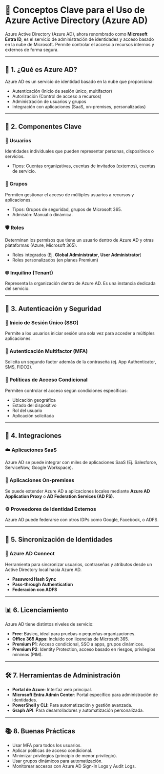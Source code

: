 # 🧠 Conceptos Clave para el Uso de Azure Active Directory (Azure AD)

Azure Active Directory (Azure AD), ahora renombrado como **Microsoft Entra ID**, es el servicio de administración de identidades y acceso basado en la nube de Microsoft. Permite controlar el acceso a recursos internos y externos de forma segura.

---

## 📌 1. ¿Qué es Azure AD?

Azure AD es un servicio de identidad basado en la nube que proporciona:

- Autenticación (Inicio de sesión único, multifactor)
- Autorización (Control de acceso a recursos)
- Administración de usuarios y grupos
- Integración con aplicaciones (SaaS, on-premises, personalizadas)

---

## 🧩 2. Componentes Clave

### 👤 Usuarios

Identidades individuales que pueden representar personas, dispositivos o servicios.

- Tipos: Cuentas organizativas, cuentas de invitados (externos), cuentas de servicio.

### 👥 Grupos

Permiten gestionar el acceso de múltiples usuarios a recursos y aplicaciones.

- Tipos: Grupos de seguridad, grupos de Microsoft 365.
- Admisión: Manual o dinámica.

### 🛡️ Roles

Determinan los permisos que tiene un usuario dentro de Azure AD y otras plataformas (Azure, Microsoft 365).

- Roles integrados (Ej. **Global Administrator**, **User Administrator**)
- Roles personalizados (en planes Premium)

### 🌐 Inquilino (Tenant)

Representa la organización dentro de Azure AD. Es una instancia dedicada del servicio.

---

## 🔐 3. Autenticación y Seguridad

### 🔑 Inicio de Sesión Único (SSO)

Permite a los usuarios iniciar sesión una sola vez para acceder a múltiples aplicaciones.

### 📲 Autenticación Multifactor (MFA)

Solicita un segundo factor además de la contraseña (ej. App Authenticator, SMS, FIDO2).

### 🧠 Políticas de Acceso Condicional

Permiten controlar el acceso según condiciones específicas:

- Ubicación geográfica
- Estado del dispositivo
- Rol del usuario
- Aplicación solicitada

---

## 🧬 4. Integraciones

### ☁️ Aplicaciones SaaS

Azure AD se puede integrar con miles de aplicaciones SaaS (Ej. Salesforce, ServiceNow, Google Workspace).

### 🏢 Aplicaciones On-premises

Se puede extender Azure AD a aplicaciones locales mediante **Azure AD Application Proxy** o **AD Federation Services (AD FS)**.

### ⚙️ Proveedores de Identidad Externos

Azure AD puede federarse con otros IDPs como Google, Facebook, o ADFS.

---

## 🔄 5. Sincronización de Identidades

### 🔁 Azure AD Connect

Herramienta para sincronizar usuarios, contraseñas y atributos desde un Active Directory local hacia Azure AD.

- **Password Hash Sync**
- **Pass-through Authentication**
- **Federación con ADFS**

---

## 📊 6. Licenciamiento

Azure AD tiene distintos niveles de servicio:

- **Free**: Básico, ideal para pruebas o pequeñas organizaciones.
- **Office 365 Apps**: Incluido con licencias de Microsoft 365.
- **Premium P1**: Acceso condicional, SSO a apps, grupos dinámicos.
- **Premium P2**: Identity Protection, acceso basado en riesgos, privilegios mínimos (PIM).

---

## 🛠️ 7. Herramientas de Administración

- **Portal de Azure**: Interfaz web principal.
- **Microsoft Entra Admin Center**: Portal específico para administración de identidades.
- **PowerShell y CLI**: Para automatización y gestión avanzada.
- **Graph API**: Para desarrolladores y automatización personalizada.

---

## 📚 8. Buenas Prácticas

- Usar MFA para todos los usuarios.
- Aplicar políticas de acceso condicional.
- Minimizar privilegios (principio de menor privilegio).
- Usar grupos dinámicos para automatización.
- Monitorear accesos con Azure AD Sign-In Logs y Audit Logs.
